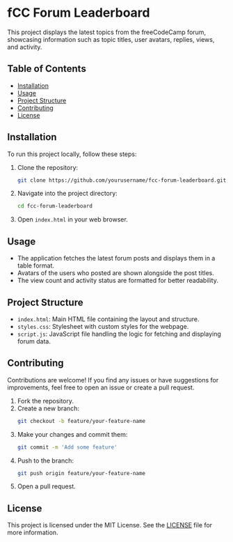 # fCC Forum Leaderboard

This project displays the latest topics from the freeCodeCamp forum, showcasing information such as topic titles, user avatars, replies, views, and activity.

## Table of Contents

- [Installation](#installation)
- [Usage](#usage)
- [Project Structure](#project-structure)
- [Contributing](#contributing)
- [License](#license)

## Installation

To run this project locally, follow these steps:

1. Clone the repository:
   ```bash
   git clone https://github.com/yourusername/fcc-forum-leaderboard.git
   ```
2. Navigate into the project directory:
   ```bash
   cd fcc-forum-leaderboard
   ```
3. Open `index.html` in your web browser.

## Usage

- The application fetches the latest forum posts and displays them in a table format.
- Avatars of the users who posted are shown alongside the post titles.
- The view count and activity status are formatted for better readability.

## Project Structure

- `index.html`: Main HTML file containing the layout and structure.
- `styles.css`: Stylesheet with custom styles for the webpage.
- `script.js`: JavaScript file handling the logic for fetching and displaying forum data.

## Contributing

Contributions are welcome! If you find any issues or have suggestions for improvements, feel free to open an issue or create a pull request.

1. Fork the repository.
2. Create a new branch:
   ```bash
   git checkout -b feature/your-feature-name
   ```
3. Make your changes and commit them:
   ```bash
   git commit -m 'Add some feature'
   ```
4. Push to the branch:
   ```bash
   git push origin feature/your-feature-name
   ```
5. Open a pull request.

## License

This project is licensed under the MIT License. See the [LICENSE](LICENSE) file for more information.
